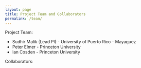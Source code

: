 ```yaml
---
layout: page
title: Project Team and Collaborators
permalink: /team/
---
```


Project Team:

  * Sudhir Malik (Lead PI) - University of Puerto Rico - Mayaguez
  * Peter Elmer - Princeton University
  * Ian Cosden - Princeton University

Collaborators:


